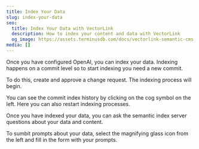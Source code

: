 ```yaml
---
title: Index Your Data
slug: index-your-data
seo:
  title: Index Your Data with VectorLink
  description: How to index your content and data with VectorLink
  og_image: https://assets.terminusdb.com/docs/vectorlink-semantic-cms.png
media: []
---
```


Once you have configured OpenAI, you can index your data. Indexing happens on a commit level so to start indexing you need a new commit.

To do this, create and approve a change request. The indexing process will begin.

You can see the commit index history by clicking on the cog symbol on the left. Here you can also restart indexing processes.

Once you have indexed your data, you can ask the semantic index server questions about your data and content.

To sumbit prompts about your data, select the magnifying glass icon from the left and fill in the form with your prompts.